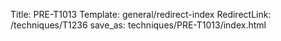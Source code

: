Title: PRE-T1013
Template: general/redirect-index
RedirectLink: /techniques/T1236
save_as: techniques/PRE-T1013/index.html